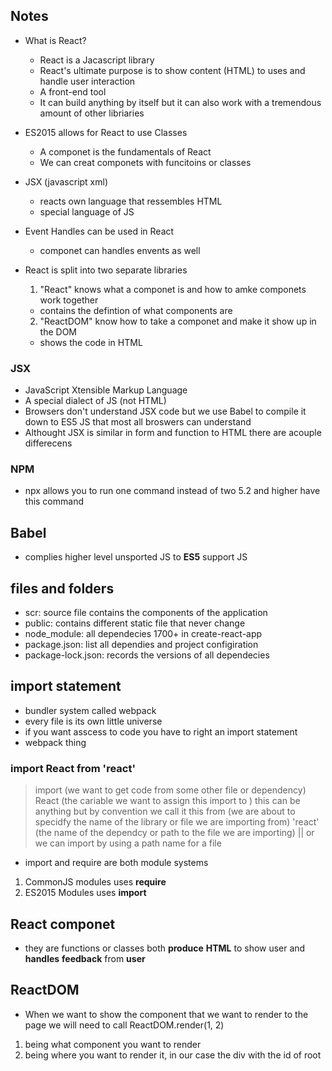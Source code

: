 ## Notes

- What is React?

  - React is a Jacascript library
  - React's ultimate purpose is to show content (HTML) to uses and handle user interaction
  - A front-end tool
  - It can build anything by itself but it can also work with a tremendous amount of other libriaries

- ES2015 allows for React to use Classes

  - A componet is the fundamentals of React
  - We can creat componets with funcitoins or classes

- JSX (javascript xml)

  - reacts own language that ressembles HTML
  - special language of JS

- Event Handles can be used in React

  - componet can handles envents as well

- React is split into two separate libraries

  1. "React" knows what a componet is and how to amke componets work together

  - contains the defintion of what components are

  2. "ReactDOM" know how to take a componet and make it show up in the DOM

  - shows the code in HTML

### JSX

- JavaScript Xtensible Markup Language
- A special dialect of JS (not HTML)
- Browsers don't understand JSX code but we use Babel to compile it down to ES5 JS that most all broswers can understand
- Althought JSX is similar in form and function to HTML there are acouple differecens

### NPM

- npx allows you to run one command instead of two
  5.2 and higher have this command

## Babel

- complies higher level unsported JS to **ES5** support JS

## files and folders

- scr: source file contains the components of the application
- public: contains different static file that never change
- node_module: all dependecies 1700+ in create-react-app
- package.json: list all dependies and project configiration
- package-lock.json: records the versions of all dependecies

## import statement

- bundler system called webpack
- every file is its own little universe
- if you want asscess to code you have to right an import statement
- webpack thing

### import React from 'react'

> import (we want to get code from some other file or dependency)
> React (the cariable we want to assign this import to ) this can be anything but by convention we call it this
> from (we are about to specidfy the name of the library or file we are importing from)
> 'react' (the name of the dependcy or path to the file we are importing) || or we can import by using a path name for a file

- import and require are both module systems

1. CommonJS modules uses **require**
2. ES2015 Modules uses **import**

## React componet

- they are functions or classes
  both **produce** **HTML** to show user and **handles** **feedback** from **user**

## ReactDOM

- When we want to show the component that we want to render to the page we will need to call ReactDOM.render(1, 2)

1. being what component you want to render
2. being where you want to render it, in our case the div with the id of root
